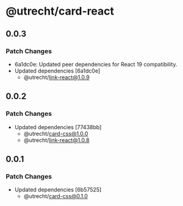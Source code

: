# @utrecht/card-react

## 0.0.3

### Patch Changes

- 6a1dc0e: Updated peer dependencies for React 19 compatibility.
- Updated dependencies [6a1dc0e]
  - @utrecht/link-react@1.0.9

## 0.0.2

### Patch Changes

- Updated dependencies [77438bb]
  - @utrecht/card-css@1.0.0
  - @utrecht/link-react@1.0.8

## 0.0.1

### Patch Changes

- Updated dependencies [6b57525]
  - @utrecht/card-css@0.1.0
